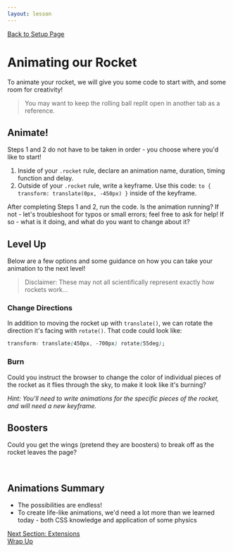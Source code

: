 ```yaml
---
layout: lesson
---
```


<a href="../">Back to Setup Page</a>

# Animating our Rocket

To animate your rocket, we will give you some code to start with, and some room for creativity! 

>You may want to keep the rolling ball replit open in another tab as a reference.

<div class="try-it-new">
    <h2>Animate!</h2>
    <p>Steps 1 and 2 do not have to be taken in order - you choose where you'd like to start!</p>
    <ol>
        <li>Inside of your <code class="try-it-code">.rocket</code> rule, declare an animation name, duration, timing function and delay.</li>
        <li>Outside of your <code class="try-it-code">.rocket</code> rule, write a keyframe. Use this code: <code class="try-it-code">to { transform: translate(0px, -450px) }</code> inside of the keyframe.</li>
    </ol>
    <p>After completing Steps 1 and 2, run the code. Is the animation running? If not - let's troubleshoot for typos or small errors; feel free to ask for help! If so - what is it doing, and what do you want to change about it?</p>
</div>

## Level Up

Below are a few options and some guidance on how you can take your animation to the next level!

>Disclaimer: These may not all scientifically represent exactly how rockets work...

### Change Directions
In addition to moving the rocket up with `translate()`, we can rotate the direction it's facing with `rotate()`. That code could look like:

```css
transform: translate(450px, -700px) rotate(55deg);
```

### Burn
Could you instruct the browser to change the color of individual pieces of the rocket as it flies through the sky, to make it look like it's burning?

_Hint: You'll need to write animations for the specific pieces of the rocket, and will need a new keyframe._

## Boosters
Could you get the wings (pretend they are boosters) to break off as the rocket leaves the page?

<br>

## Animations Summary

- The possibilities are endless!
- To create life-like animations, we'd need a lot more than we learned today - both CSS knowledge and application of some physics

<a href="../ext">Next Section: Extensions</a>
<br>
<a href="../wrap-up">Wrap Up</a>
